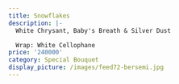 ```yaml
---
title: Snowflakes
description: |-
  White Chrysant, Baby's Breath & Silver Dust

  Wrap: White Cellophane
price: '240000'
category: Special Bouquet
display_picture: /images/feed72-bersemi.jpg
---
```


